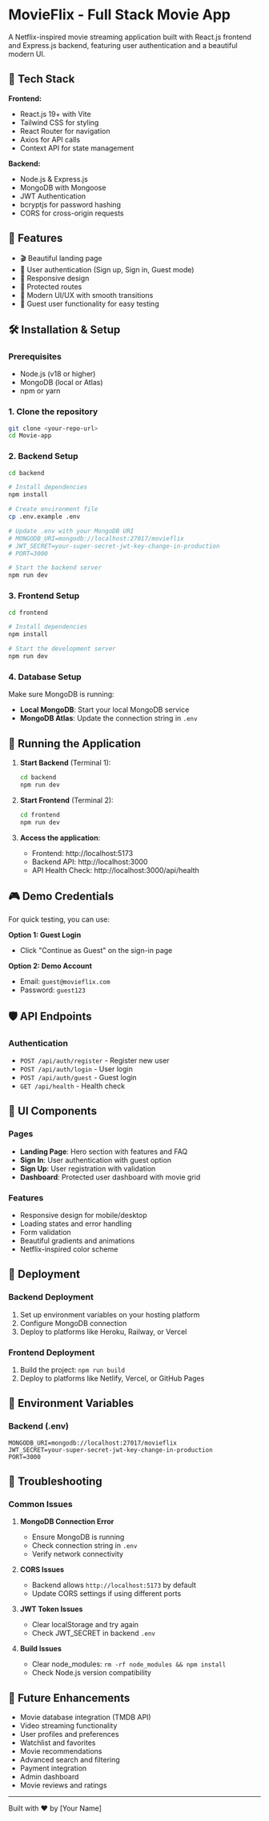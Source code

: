 # MovieFlix - Full Stack Movie App

A Netflix-inspired movie streaming application built with React.js frontend and Express.js backend, featuring user authentication and a beautiful modern UI.

## 🚀 Tech Stack

**Frontend:**
- React.js 19+ with Vite
- Tailwind CSS for styling
- React Router for navigation
- Axios for API calls
- Context API for state management

**Backend:**
- Node.js & Express.js
- MongoDB with Mongoose
- JWT Authentication
- bcryptjs for password hashing
- CORS for cross-origin requests

## 📸 Features

- 🎬 Beautiful landing page
- 🔐 User authentication (Sign up, Sign in, Guest mode)
- 📱 Responsive design
- 🎯 Protected routes
- 🚀 Modern UI/UX with smooth transitions
- 👤 Guest user functionality for easy testing

## 🛠️ Installation & Setup

### Prerequisites
- Node.js (v18 or higher)
- MongoDB (local or Atlas)
- npm or yarn

### 1. Clone the repository
```bash
git clone <your-repo-url>
cd Movie-app
```

### 2. Backend Setup

```bash
cd backend

# Install dependencies
npm install

# Create environment file
cp .env.example .env

# Update .env with your MongoDB URI
# MONGODB_URI=mongodb://localhost:27017/movieflix
# JWT_SECRET=your-super-secret-jwt-key-change-in-production
# PORT=3000

# Start the backend server
npm run dev
```

### 3. Frontend Setup

```bash
cd frontend

# Install dependencies
npm install

# Start the development server
npm run dev
```

### 4. Database Setup

Make sure MongoDB is running:
- **Local MongoDB**: Start your local MongoDB service
- **MongoDB Atlas**: Update the connection string in `.env`

## 🚦 Running the Application

1. **Start Backend** (Terminal 1):
   ```bash
   cd backend
   npm run dev
   ```

2. **Start Frontend** (Terminal 2):
   ```bash
   cd frontend
   npm run dev
   ```

3. **Access the application**:
   - Frontend: http://localhost:5173
   - Backend API: http://localhost:3000
   - API Health Check: http://localhost:3000/api/health

## 🎮 Demo Credentials

For quick testing, you can use:

**Option 1: Guest Login**
- Click "Continue as Guest" on the sign-in page

**Option 2: Demo Account**
- Email: `guest@movieflix.com`
- Password: `guest123`

## 🛡️ API Endpoints

### Authentication
- `POST /api/auth/register` - Register new user
- `POST /api/auth/login` - User login
- `POST /api/auth/guest` - Guest login
- `GET /api/health` - Health check

## 🎨 UI Components

### Pages
- **Landing Page**: Hero section with features and FAQ
- **Sign In**: User authentication with guest option
- **Sign Up**: User registration with validation
- **Dashboard**: Protected user dashboard with movie grid

### Features
- Responsive design for mobile/desktop
- Loading states and error handling
- Form validation
- Beautiful gradients and animations
- Netflix-inspired color scheme

## 🚀 Deployment

### Backend Deployment
1. Set up environment variables on your hosting platform
2. Configure MongoDB connection
3. Deploy to platforms like Heroku, Railway, or Vercel

### Frontend Deployment
1. Build the project: `npm run build`
2. Deploy to platforms like Netlify, Vercel, or GitHub Pages

## 🔧 Environment Variables

### Backend (.env)
```env
MONGODB_URI=mongodb://localhost:27017/movieflix
JWT_SECRET=your-super-secret-jwt-key-change-in-production
PORT=3000
```

## 🐛 Troubleshooting

### Common Issues

1. **MongoDB Connection Error**
   - Ensure MongoDB is running
   - Check connection string in `.env`
   - Verify network connectivity

2. **CORS Issues**
   - Backend allows `http://localhost:5173` by default
   - Update CORS settings if using different ports

3. **JWT Token Issues**
   - Clear localStorage and try again
   - Check JWT_SECRET in backend `.env`

4. **Build Issues**
   - Clear node_modules: `rm -rf node_modules && npm install`
   - Check Node.js version compatibility

## 🌟 Future Enhancements

- Movie database integration (TMDB API)
- Video streaming functionality
- User profiles and preferences
- Watchlist and favorites
- Movie recommendations
- Advanced search and filtering
- Payment integration
- Admin dashboard
- Movie reviews and ratings

---

Built with ❤️ by [Your Name]
